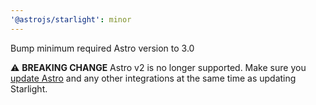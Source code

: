 ```yaml
---
'@astrojs/starlight': minor
---
```


Bump minimum required Astro version to 3.0

⚠️ **BREAKING CHANGE** Astro v2 is no longer supported. Make sure you [update Astro](https://docs.astro.build/en/guides/upgrade-to/v3/) and any other integrations at the same time as updating Starlight.
